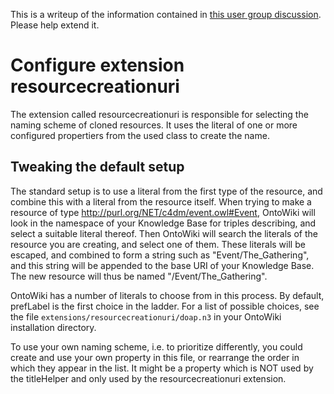 This is a writeup of the information contained in [this user group discussion](https://groups.google.com/forum/?hl=no&fromgroups=#!topic/ontowiki-user/BCssISSQoNk). Please help extend it.

# Configure extension resourcecreationuri

The extension called resourcecreationuri is responsible for selecting the naming scheme of cloned resources. It uses the literal of one or more configured propertiers from the used class to create the name.

## Tweaking the default setup 

The standard setup is to use a literal from the first type of the resource, and combine this with a literal from the resource itself. When trying to make a resource of type http://purl.org/NET/c4dm/event.owl#Event, OntoWiki will look in the namespace of your Knowledge Base for triples describing, and select a suitable literal thereof. Then OntoWiki will search the literals of the resource you are creating, and select one of them. These literals will be escaped, and combined to form a string such as "Event/The_Gathering", and this string will be appended to the base URI of your Knowledge Base. The new resource will thus be named "<name of knowledgebase>/Event/The_Gathering".

OntoWiki has a number of literals to choose from in this process. By default, prefLabel is the first choice in the ladder. For a list of possible choices, see the file ```extensions/resourcecreationuri/doap.n3``` in your OntoWiki installation directory.

To use your own naming scheme, i.e. to prioritize differently, you could create and use your own property in this file, or rearrange the order in which they appear in the list. It might be a property which is NOT used by the titleHelper and only used by the resourcecreationuri extension.
